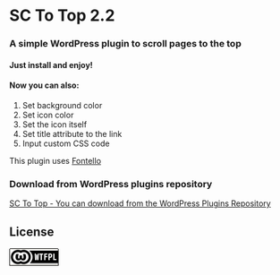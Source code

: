 # SC To Top 2.2

### A simple WordPress plugin to scroll pages to the top

#### Just install and enjoy!

#### Now you can also:
 1. Set background color
 1. Set icon color
 1. Set the icon itself
 1. Set title attribute to the link
 1. Input custom CSS code

This plugin uses [Fontello](http://fontello.com/)

### Download from WordPress plugins repository
[SC To Top - You can download from the WordPress Plugins Repository](https://wordpress.org/plugins/sc-to-top/)


## License
[![WTFPL](wtfpl-badge.png "WTFPL")](https://github.com/republicainterativa/SC-To-Top/blob/master/LICENSE)